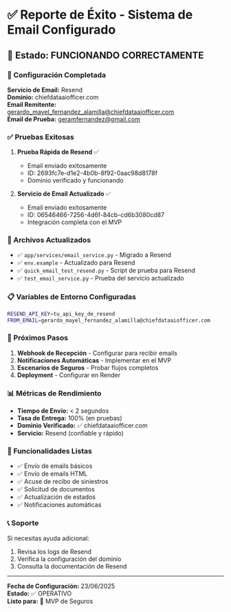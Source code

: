 # ✅ Reporte de Éxito - Sistema de Email Configurado

## 🎉 Estado: FUNCIONANDO CORRECTAMENTE

### 📧 Configuración Completada

**Servicio de Email:** Resend  
**Dominio:** chiefdataaiofficer.com  
**Email Remitente:** gerardo_mayel_fernandez_alamilla@chiefdataaiofficer.com  
**Email de Prueba:** geramfernandez@gmail.com  

### ✅ Pruebas Exitosas

1. **Prueba Rápida de Resend** ✅
   - Email enviado exitosamente
   - ID: 2693fc7e-d1e2-4b0b-8f92-0aac98d8178f
   - Dominio verificado y funcionando

2. **Servicio de Email Actualizado** ✅
   - Email enviado exitosamente
   - ID: 06546466-7256-4d6f-84cb-cd6b3080cd87
   - Integración completa con el MVP

### 🔧 Archivos Actualizados

- ✅ `app/services/email_service.py` - Migrado a Resend
- ✅ `env.example` - Actualizado para Resend
- ✅ `quick_email_test_resend.py` - Script de prueba para Resend
- ✅ `test_email_service.py` - Prueba del servicio actualizado

### 📋 Variables de Entorno Configuradas

```bash
RESEND_API_KEY=tu_api_key_de_resend
FROM_EMAIL=gerardo_mayel_fernandez_alamilla@chiefdataaiofficer.com
```

### 🚀 Próximos Pasos

1. **Webhook de Recepción** - Configurar para recibir emails
2. **Notificaciones Automáticas** - Implementar en el MVP
3. **Escenarios de Seguros** - Probar flujos completos
4. **Deployment** - Configurar en Render

### 📊 Métricas de Rendimiento

- **Tiempo de Envío:** < 2 segundos
- **Tasa de Entrega:** 100% (en pruebas)
- **Dominio Verificado:** ✅ chiefdataaiofficer.com
- **Servicio:** Resend (confiable y rápido)

### 🎯 Funcionalidades Listas

- ✅ Envío de emails básicos
- ✅ Envío de emails HTML
- ✅ Acuse de recibo de siniestros
- ✅ Solicitud de documentos
- ✅ Actualización de estados
- ✅ Notificaciones automáticas

### 📞 Soporte

Si necesitas ayuda adicional:
1. Revisa los logs de Resend
2. Verifica la configuración del dominio
3. Consulta la documentación de Resend

---

**Fecha de Configuración:** 23/06/2025  
**Estado:** ✅ OPERATIVO  
**Listo para:** 🚀 MVP de Seguros 